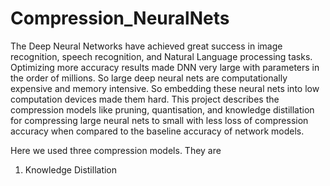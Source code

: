 # Compression_NeuralNets
The Deep Neural Networks have achieved great success in image recognition, speech recognition, and  Natural Language processing tasks. Optimizing more accuracy results made DNN very large with parameters in the order of millions. So large deep neural nets are computationally expensive and memory intensive. So embedding these neural nets into low computation devices made them hard. This project describes the compression models like pruning, quantisation, and knowledge distillation for compressing large neural nets to small with less loss of compression accuracy when compared to the baseline accuracy of network models. 


Here we used three compression models.
They are 
1. Knowledge Distillation
